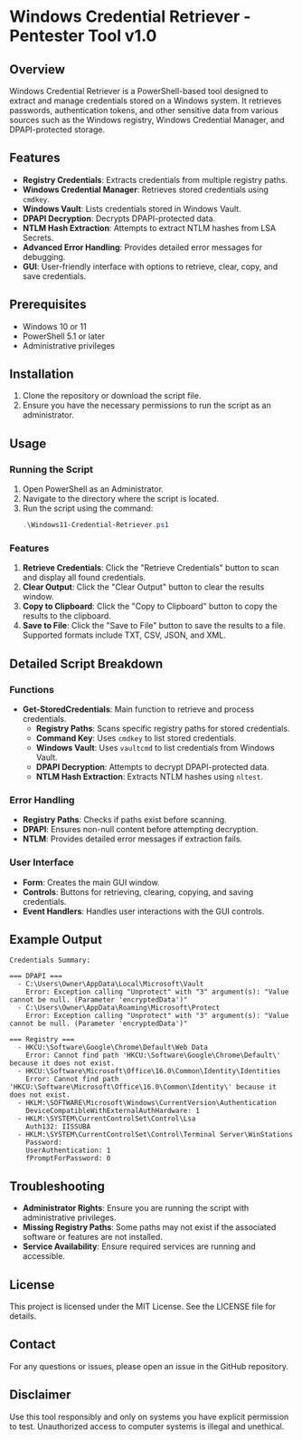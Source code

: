 # Windows Credential Retriever - Pentester Tool v1.0

## Overview

Windows Credential Retriever is a PowerShell-based tool designed to extract and manage credentials stored on a Windows system. It retrieves passwords, authentication tokens, and other sensitive data from various sources such as the Windows registry, Windows Credential Manager, and DPAPI-protected storage.

## Features

- **Registry Credentials**: Extracts credentials from multiple registry paths.
- **Windows Credential Manager**: Retrieves stored credentials using `cmdkey`.
- **Windows Vault**: Lists credentials stored in Windows Vault.
- **DPAPI Decryption**: Decrypts DPAPI-protected data.
- **NTLM Hash Extraction**: Attempts to extract NTLM hashes from LSA Secrets.
- **Advanced Error Handling**: Provides detailed error messages for debugging.
- **GUI**: User-friendly interface with options to retrieve, clear, copy, and save credentials.

## Prerequisites

- Windows 10 or 11
- PowerShell 5.1 or later
- Administrative privileges

## Installation

1. Clone the repository or download the script file.
2. Ensure you have the necessary permissions to run the script as an administrator.

## Usage

### Running the Script

1. Open PowerShell as an Administrator.
2. Navigate to the directory where the script is located.
3. Run the script using the command:
   ```powershell
   .\Windows11-Credential-Retriever.ps1
   ```

### Features

1. **Retrieve Credentials**: Click the "Retrieve Credentials" button to scan and display all found credentials.
2. **Clear Output**: Click the "Clear Output" button to clear the results window.
3. **Copy to Clipboard**: Click the "Copy to Clipboard" button to copy the results to the clipboard.
4. **Save to File**: Click the "Save to File" button to save the results to a file. Supported formats include TXT, CSV, JSON, and XML.

## Detailed Script Breakdown

### Functions

- **Get-StoredCredentials**: Main function to retrieve and process credentials.
  - **Registry Paths**: Scans specific registry paths for stored credentials.
  - **Command Key**: Uses `cmdkey` to list stored credentials.
  - **Windows Vault**: Uses `vaultcmd` to list credentials from Windows Vault.
  - **DPAPI Decryption**: Attempts to decrypt DPAPI-protected data.
  - **NTLM Hash Extraction**: Extracts NTLM hashes using `nltest`.

### Error Handling

- **Registry Paths**: Checks if paths exist before scanning.
- **DPAPI**: Ensures non-null content before attempting decryption.
- **NTLM**: Provides detailed error messages if extraction fails.

### User Interface

- **Form**: Creates the main GUI window.
- **Controls**: Buttons for retrieving, clearing, copying, and saving credentials.
- **Event Handlers**: Handles user interactions with the GUI controls.

## Example Output

```
Credentials Summary:

=== DPAPI ===
  - C:\Users\Owner\AppData\Local\Microsoft\Vault
    Error: Exception calling "Unprotect" with "3" argument(s): "Value cannot be null. (Parameter 'encryptedData')"
  - C:\Users\Owner\AppData\Roaming\Microsoft\Protect
    Error: Exception calling "Unprotect" with "3" argument(s): "Value cannot be null. (Parameter 'encryptedData')"

=== Registry ===
  - HKCU:\Software\Google\Chrome\Default\Web Data
    Error: Cannot find path 'HKCU:\Software\Google\Chrome\Default\' because it does not exist.
  - HKCU:\Software\Microsoft\Office\16.0\Common\Identity\Identities
    Error: Cannot find path 'HKCU:\Software\Microsoft\Office\16.0\Common\Identity\' because it does not exist.
  - HKLM:\SOFTWARE\Microsoft\Windows\CurrentVersion\Authentication
    DeviceCompatibleWithExternalAuthHardware: 1
  - HKLM:\SYSTEM\CurrentControlSet\Control\Lsa
    Auth132: IISSUBA
  - HKLM:\SYSTEM\CurrentControlSet\Control\Terminal Server\WinStations
    Password:
    UserAuthentication: 1
    fPromptForPassword: 0
```

## Troubleshooting

- **Administrator Rights**: Ensure you are running the script with administrative privileges.
- **Missing Registry Paths**: Some paths may not exist if the associated software or features are not installed.
- **Service Availability**: Ensure required services are running and accessible.

## License

This project is licensed under the MIT License. See the LICENSE file for details.

## Contact

For any questions or issues, please open an issue in the GitHub repository.

## Disclaimer

Use this tool responsibly and only on systems you have explicit permission to test. Unauthorized access to computer systems is illegal and unethical.

